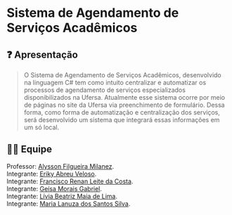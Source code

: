 # Sistema de Agendamento de Serviços Acadêmicos

## ❓ Apresentação
> O Sistema de Agendamento de Serviços Acadêmicos, desenvolvido na linguagem C# tem como intuito centralizar e automatizar os processos de agendamento de serviços especializados disponibilizados na Ufersa. Atualmente esse sistema ocorre por meio de páginas no site da Ufersa via preenchimento de formulário. Dessa forma, como forma de automatização e centralização dos serviços, será desenvolvido um sistema que integrará essas informações em um só local.

## 👨‍🎓 Equipe
Professor: [Alysson Filgueira Milanez](https://github.com/alyssonfm). </br>
Integrante: [Eriky Abreu Veloso](https://github.com/ErikyAbreu). </br>
Integrante: [Francisco Renan Leite da Costa](https://github.com/RenanCosta2). </br>
Integrante: [Geísa Morais Gabriel](https://github.com/Geisa-mg). </br>
Integrante: [Lívia Beatriz Maia de Lima](https://github.com/liviabeatrizml). </br>
Integrante: [Maria Lanuza dos Santos Silva](https://github.com/LanuzaSantos). </br>